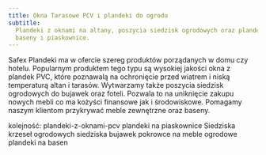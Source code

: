 ```yaml
---
title: Okna Tarasowe PCV i plandeki do ogrodu
subtitle:
  Plandeki z oknami na altany, poszycia siedzisk ogrodowych oraz plandeki na
  baseny i piaskownice.
---
```


Safex Plandeki ma w ofercie szereg produktów porządanych w domu czy hotelu.
Popularnym produktem tego typu są wysokiej jakości okna z plandek PVC, które
poznawalą na ochronięcie przed wiatrem i niską temperaturą altan i tarasów.
Wytwarzamy także poszycia siedzisk ogrodowych do bujawek oraz foteli. Pozwala to
na uniknięcie zakupu nowych mebli co ma kożyści finansowe jak i środowiskowe.
Pomagamy naszym klientom przykrywać meble zewnętrzne oraz baseny.

kolejność: plandeki-z-oknami-pcv plandeki na piaskownice Siedziska krzeseł
ogrodowych siedziska bujawek pokrowce na meble ogrodowe plandeki na basen
